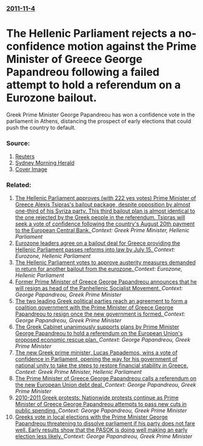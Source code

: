 ### [2011-11-4](/news/2011/11/4/index.md)

# The Hellenic Parliament rejects a no-confidence motion against the Prime Minister of Greece George Papandreou following a failed attempt to hold a referendum on a Eurozone bailout. 

Greek Prime Minister George Papandreou has won a confidence vote in the parliament in Athens, distancing the prospect of early elections that could push the country to default.


### Source:

1. [Reuters](http://www.reuters.com/article/2011/11/04/us-greece-referendum-idUSTRE79U5PQ20111104?feedType=RSS&feedName=topNews)
2. [Sydney Morning Herald](http://www.smh.com.au/business/world-business/greek-pm-papandreou-wins-confidence-vote-20111105-1n0pb.html)
2. [Cover Image](http://www.smh.com.au/content/dam/images/1/g/e/3/9/image.related.articleLeadwide.620x349.1n0pb.png/1320448584357.jpg)

### Related:

1. [The Hellenic Parliament approves (with 222 yes votes) Prime Minister of Greece Alexis Tsipras's bailout package, despite opposition by almost one-third of his Syriza party. This third bailout plan is almost identical to the one rejected by the Greek people in the referendum. Tsipras will seek a vote of confidence following the country's August 20th payment to the European Central Bank. ](/news/2015/08/14/the-hellenic-parliament-approves-with-222-yes-votes-prime-minister-of-greece-alexis-tsipras-s-bailout-package-despite-opposition-by-almos.md) _Context: Greek Prime Minister, Hellenic Parliament_
2. [Eurozone leaders agree on a bailout deal for Greece providing the Hellenic Parliament passes reforms into law by July 15. ](/news/2015/07/13/eurozone-leaders-agree-on-a-bailout-deal-for-greece-providing-the-hellenic-parliament-passes-reforms-into-law-by-july-15.md) _Context: Eurozone, Hellenic Parliament_
3. [The Hellenic Parliament votes to approve austerity measures demanded in return for another bailout from the eurozone. ](/news/2012/02/12/the-hellenic-parliament-votes-to-approve-austerity-measures-demanded-in-return-for-another-bailout-from-the-eurozone.md) _Context: Eurozone, Hellenic Parliament_
4. [Former Prime Minister of Greece George Papandreou announces that he will resign as head of the Panhellenic Socialist Movement. ](/news/2012/01/4/former-prime-minister-of-greece-george-papandreou-announces-that-he-will-resign-as-head-of-the-panhellenic-socialist-movement.md) _Context: George Papandreou, Greek Prime Minister_
5. [The two leading Greek political parties reach an agreement to form a coalition government with the Prime Minister of Greece George Papandreou to resign once the new government is formed. ](/news/2011/11/6/the-two-leading-greek-political-parties-reach-an-agreement-to-form-a-coalition-government-with-the-prime-minister-of-greece-george-papandreo.md) _Context: George Papandreou, Greek Prime Minister_
6. [The Greek Cabinet unanimously supports plans by Prime Minister George Papandreou to hold a referendum on the European Union's proposed economic rescue plan. ](/news/2011/11/2/the-greek-cabinet-unanimously-supports-plans-by-prime-minister-george-papandreou-to-hold-a-referendum-on-the-european-union-s-proposed-econo.md) _Context: George Papandreou, Greek Prime Minister_
7. [The new Greek prime minister, Lucas Papademos, wins a vote of confidence in Parliament, opening the way for his government of national unity to take the steps to restore financial stability in Greece. ](/news/2011/11/16/the-new-greek-prime-minister-lucas-papademos-wins-a-vote-of-confidence-in-parliament-opening-the-way-for-his-government-of-national-unity.md) _Context: Greek Prime Minister, Hellenic Parliament_
8. [The Prime Minister of Greece George Papandreou calls a referendum on the new European Union debt deal. ](/news/2011/10/31/the-prime-minister-of-greece-george-papandreou-calls-a-referendum-on-the-new-european-union-debt-deal.md) _Context: George Papandreou, Greek Prime Minister_
9. [2010-2011 Greek protests: Nationwide protests continue as Prime Minister of Greece George Papandreou attempts to pass new cuts in public spending. ](/news/2011/06/22/2010a2011-greek-protests-nationwide-protests-continue-as-prime-minister-of-greece-george-papandreou-attempts-to-pass-new-cuts-in-public-s.md) _Context: George Papandreou, Greek Prime Minister_
10. [Greeks vote in local elections with the Prime Minister George Papandreou threatening to dissolve parliament if his party does not fare well. Early results show that the PASOK is doing well making an early election less likely. ](/news/2010/11/7/greeks-vote-in-local-elections-with-the-prime-minister-george-papandreou-threatening-to-dissolve-parliament-if-his-party-does-not-fare-well.md) _Context: George Papandreou, Greek Prime Minister_

